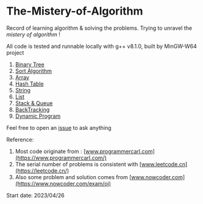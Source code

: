 # The-Mistery-of-Algorithm

Record of learning algorithm & solving the problems.
Trying to unravel the *mistery of algorithm* ! 


All code is tested and runnable locally with g++ v8.1.0, built by MinGW-W64 project

1. [Binary Tree](https://github.com/Raozey/The-Mistery-of-Algorithm/tree/main/Binary%20tree)
2. [Sort Algorithm](https://github.com/Raozey/The-Mistery-of-Algorithm/tree/main/Sort)
3. [Array](https://github.com/Raozey/The-Mistery-of-Algorithm/tree/main/Array)
4. [Hash Table](https://github.com/Raozey/The-Mistery-of-Algorithm/tree/main/Hash%20table)
5. [String](https://github.com/Raozey/The-Mistery-of-Algorithm/tree/main/String)
6. [List](https://github.com/Raozey/The-Mistery-of-Algorithm/tree/main/List)
7. [Stack & Queue](https://github.com/Raozey/The-Mistery-of-Algorithm/tree/main/Stack%20&%20Queue)
8. [BackTracking](https://github.com/Raozey/The-Mistery-of-Algorithm/tree/main/BackTracking)
9. [Dynamic Program](https://github.com/Raozey/The-Mistery-of-Algorithm/tree/main/Dynamic%20Program)


Feel free to open an [issue](https://github.com/Raozey/The-Mistery-of-Algorithm/issues/new) to ask anything

Reference:
1. Most code originate from : [www.programmercarl.com](https://www.programmercarl.com/)
2. The serial number of problems is consistent with [www.leetcode.cn](https://leetcode.cn/)
3. Also some problem and solution comes from [www.nowcoder.com](https://www.nowcoder.com/exam/oj)



Start date: 2023/04/26
